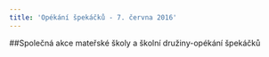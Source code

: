 ```yaml
---
title: 'Opékání špekáčků - 7. června 2016'
---
```


##Společná akce mateřské školy a školní družiny-opékání špekáčků
